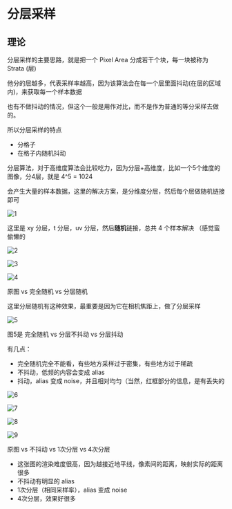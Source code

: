 ﻿# 分层采样

## 理论

分层采样的主要思路，就是把一个 Pixel Area 分成若干个块，每一块被称为 Strata (层)

他分的层越多，代表采样率越高，因为该算法会在每一个层里面抖动(在层的区域内)，来获取每一个样本数据

也有不做抖动的情况，但这个一般是用作对比，而不是作为普通的等分采样去做的。

所以分层采样的特点

- 分格子
- 在格子内随机抖动

分层算法，对于高维度算法会比较吃力，因为分层+高维度，比如一个5个维度的图像，分4层，就是 4^5 = 1024

会产生大量的样本数据，这里的解决方案，是分维度分层，然后每个层做随机链接即可

![1](07_01/1.png)

这里是 xy 分层，t 分层，uv 分层，然后**随机**链接，总共 4 个样本解决 （感觉蛮偷懒的

![2](07_01/2.png)

![3](07_01/3.png)

![4](07_01/4.png)

原图 vs 完全随机 vs 分层随机

这里分层随机有这种效果，最重要是因为它在相机焦距上，做了分层采样

![5](07_01/5.png)

图5是 完全随机 vs 分层不抖动 vs 分层抖动

有几点：
- 完全随机完全不能看，有些地方采样过于密集，有些地方过于稀疏
- 不抖动，低频的内容会变成 alias
- 抖动，alias 变成 noise，并且相对均匀（当然，红框部分的信息，是有丢失的

![6](07_01/6.png)

![7](07_01/7.png)

![8](07_01/8.png)

![9](07_01/9.png)

原图 vs 不抖动 vs 1次分层 vs 4次分层

- 这张图的渲染难度很高，因为越接近地平线，像素间的距离，映射实际的距离很多
- 不抖动有明显的 alias
- 1次分层（相同采样率），alias 变成 noise
- 4次分层，效果好很多

